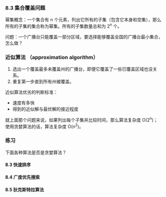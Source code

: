 ### 8.3 集合覆盖问题

幂集概念：一个集合有 n 个元素，列出它所有的子集（包含它本身和空集），那么所有的子集的集合称为幂集。所有的子集数量总和为 2<sup>n</sup> 个。

问题：一个广播台只能覆盖一部分区域，要选择能够覆盖全国的广播台最小集合，怎么做？

### 近似算法 （approximation algorithm）

1. 选出一个覆盖最多未覆盖州的广播台，即便它覆盖了一些已覆盖区域也没关系。
2. 重复第一步直到所有州被覆盖。

近似算法优劣的判断标准：

* 速度有多快
* 得到的近似解与最优解的接近程度

就上面那个问题来说，如果列出每个子集并比较时间，那么算法复杂度 O(2<sup>n</sup>)； 使用贪婪算法的话，算法复杂度 O(n<sup>2</sup>)。

### 练习
下面各种算法是否是贪婪算法？

#### 8.3 快速排序

#### 8.4 广度优先搜索

#### 8.5 狄克斯特拉算法